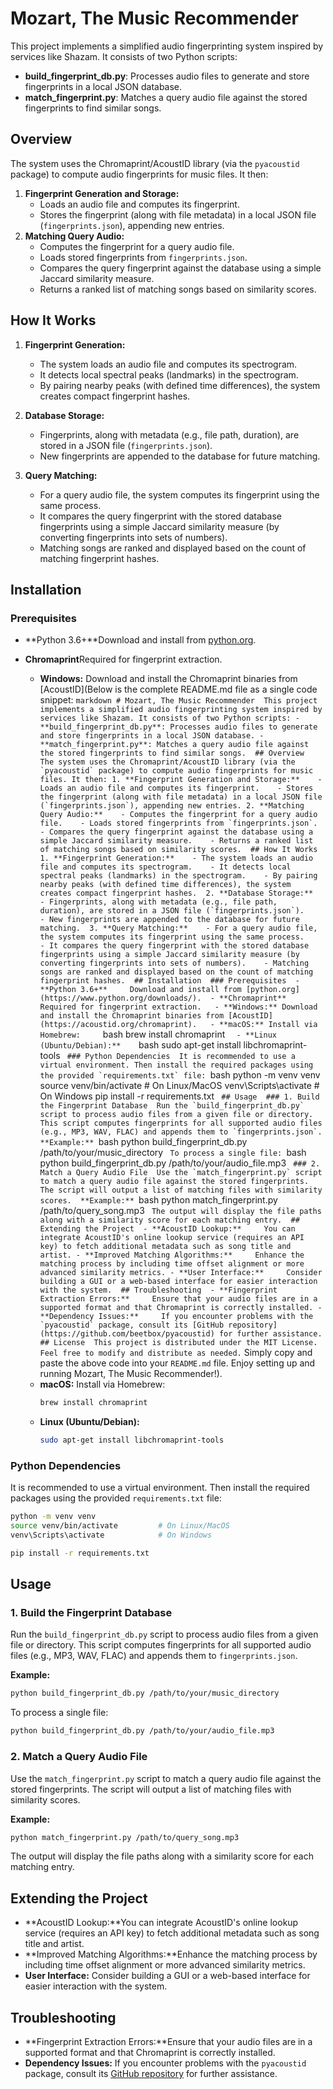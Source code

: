 # Mozart, The Music Recommender

This project implements a simplified audio fingerprinting system inspired by services like Shazam. It consists of two Python scripts:

- **build_fingerprint_db.py**: Processes audio files to generate and store fingerprints in a local JSON database.
- **match_fingerprint.py**: Matches a query audio file against the stored fingerprints to find similar songs.

## Overview

The system uses the Chromaprint/AcoustID library (via the `pyacoustid` package) to compute audio fingerprints for music files. It then:

1. **Fingerprint Generation and Storage:**
   - Loads an audio file and computes its fingerprint.
   - Stores the fingerprint (along with file metadata) in a local JSON file (`fingerprints.json`), appending new entries.
2. **Matching Query Audio:**
   - Computes the fingerprint for a query audio file.
   - Loads stored fingerprints from `fingerprints.json`.
   - Compares the query fingerprint against the database using a simple Jaccard similarity measure.
   - Returns a ranked list of matching songs based on similarity scores.

## How It Works

1. **Fingerprint Generation:**

   - The system loads an audio file and computes its spectrogram.
   - It detects local spectral peaks (landmarks) in the spectrogram.
   - By pairing nearby peaks (with defined time differences), the system creates compact fingerprint hashes.
2. **Database Storage:**

   - Fingerprints, along with metadata (e.g., file path, duration), are stored in a JSON file (`fingerprints.json`).
   - New fingerprints are appended to the database for future matching.
3. **Query Matching:**

   - For a query audio file, the system computes its fingerprint using the same process.
   - It compares the query fingerprint with the stored database fingerprints using a simple Jaccard similarity measure (by converting fingerprints into sets of numbers).
   - Matching songs are ranked and displayed based on the count of matching fingerprint hashes.

## Installation

### Prerequisites

- **Python 3.6+**Download and install from [python.org](https://www.python.org/downloads/).
- **Chromaprint**Required for fingerprint extraction.

  - **Windows:** Download and install the Chromaprint binaries from [AcoustID](Below is the complete README.md file as a single code snippet:  ```markdown # Mozart, The Music Recommender  This project implements a simplified audio fingerprinting system inspired by services like Shazam. It consists of two Python scripts: - **build_fingerprint_db.py**: Processes audio files to generate and store fingerprints in a local JSON database. - **match_fingerprint.py**: Matches a query audio file against the stored fingerprints to find similar songs.  ## Overview  The system uses the Chromaprint/AcoustID library (via the `pyacoustid` package) to compute audio fingerprints for music files. It then: 1. **Fingerprint Generation and Storage:**    - Loads an audio file and computes its fingerprint.    - Stores the fingerprint (along with file metadata) in a local JSON file (`fingerprints.json`), appending new entries. 2. **Matching Query Audio:**    - Computes the fingerprint for a query audio file.    - Loads stored fingerprints from `fingerprints.json`.    - Compares the query fingerprint against the database using a simple Jaccard similarity measure.    - Returns a ranked list of matching songs based on similarity scores.  ## How It Works  1. **Fingerprint Generation:**    - The system loads an audio file and computes its spectrogram.    - It detects local spectral peaks (landmarks) in the spectrogram.    - By pairing nearby peaks (with defined time differences), the system creates compact fingerprint hashes.  2. **Database Storage:**    - Fingerprints, along with metadata (e.g., file path, duration), are stored in a JSON file (`fingerprints.json`).    - New fingerprints are appended to the database for future matching.  3. **Query Matching:**    - For a query audio file, the system computes its fingerprint using the same process.    - It compares the query fingerprint with the stored database fingerprints using a simple Jaccard similarity measure (by converting fingerprints into sets of numbers).    - Matching songs are ranked and displayed based on the count of matching fingerprint hashes.  ## Installation  ### Prerequisites  - **Python 3.6+**     Download and install from [python.org](https://www.python.org/downloads/).  - **Chromaprint**     Required for fingerprint extraction.   - **Windows:** Download and install the Chromaprint binaries from [AcoustID](https://acoustid.org/chromaprint).   - **macOS:** Install via Homebrew:     ```bash     brew install chromaprint     ```   - **Linux (Ubuntu/Debian):**     ```bash     sudo apt-get install libchromaprint-tools     ```  ### Python Dependencies  It is recommended to use a virtual environment. Then install the required packages using the provided `requirements.txt` file:  ```bash python -m venv venv source venv/bin/activate         # On Linux/MacOS venv\Scripts\activate            # On Windows  pip install -r requirements.txt ```  ## Usage  ### 1. Build the Fingerprint Database  Run the `build_fingerprint_db.py` script to process audio files from a given file or directory. This script computes fingerprints for all supported audio files (e.g., MP3, WAV, FLAC) and appends them to `fingerprints.json`.  **Example:**  ```bash python build_fingerprint_db.py /path/to/your/music_directory ```  To process a single file:  ```bash python build_fingerprint_db.py /path/to/your/audio_file.mp3 ```  ### 2. Match a Query Audio File  Use the `match_fingerprint.py` script to match a query audio file against the stored fingerprints. The script will output a list of matching files with similarity scores.  **Example:**  ```bash python match_fingerprint.py /path/to/query_song.mp3 ```  The output will display the file paths along with a similarity score for each matching entry.  ## Extending the Project  - **AcoustID Lookup:**     You can integrate AcoustID's online lookup service (requires an API key) to fetch additional metadata such as song title and artist. - **Improved Matching Algorithms:**     Enhance the matching process by including time offset alignment or more advanced similarity metrics. - **User Interface:**     Consider building a GUI or a web-based interface for easier interaction with the system.  ## Troubleshooting  - **Fingerprint Extraction Errors:**     Ensure that your audio files are in a supported format and that Chromaprint is correctly installed. - **Dependency Issues:**     If you encounter problems with the `pyacoustid` package, consult its [GitHub repository](https://github.com/beetbox/pyacoustid) for further assistance.  ## License  This project is distributed under the MIT License. Feel free to modify and distribute as needed. ```  Simply copy and paste the above code into your `README.md` file. Enjoy setting up and running Mozart, The Music Recommender!).
  - **macOS:** Install via Homebrew:
    ```bash
    brew install chromaprint
    ```
  - **Linux (Ubuntu/Debian):**
    ```bash
    sudo apt-get install libchromaprint-tools
    ```

### Python Dependencies

It is recommended to use a virtual environment. Then install the required packages using the provided `requirements.txt` file:

```bash
python -m venv venv
source venv/bin/activate         # On Linux/MacOS
venv\Scripts\activate            # On Windows

pip install -r requirements.txt
```

## Usage

### 1. Build the Fingerprint Database

Run the `build_fingerprint_db.py` script to process audio files from a given file or directory. This script computes fingerprints for all supported audio files (e.g., MP3, WAV, FLAC) and appends them to `fingerprints.json`.

**Example:**

```bash
python build_fingerprint_db.py /path/to/your/music_directory
```

To process a single file:

```bash
python build_fingerprint_db.py /path/to/your/audio_file.mp3
```

### 2. Match a Query Audio File

Use the `match_fingerprint.py` script to match a query audio file against the stored fingerprints. The script will output a list of matching files with similarity scores.

**Example:**

```bash
python match_fingerprint.py /path/to/query_song.mp3
```

The output will display the file paths along with a similarity score for each matching entry.

## Extending the Project

- **AcoustID Lookup:**You can integrate AcoustID's online lookup service (requires an API key) to fetch additional metadata such as song title and artist.
- **Improved Matching Algorithms:**Enhance the matching process by including time offset alignment or more advanced similarity metrics.
- **User Interface:**
  Consider building a GUI or a web-based interface for easier interaction with the system.

## Troubleshooting

- **Fingerprint Extraction Errors:**Ensure that your audio files are in a supported format and that Chromaprint is correctly installed.
- **Dependency Issues:**
  If you encounter problems with the `pyacoustid` package, consult its [GitHub repository](https://github.com/beetbox/pyacoustid) for further assistance.
